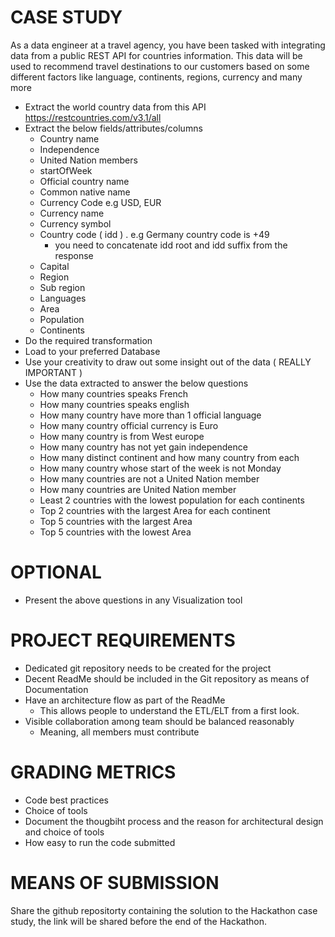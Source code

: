 # CASE STUDY

As a data engineer at a travel agency, you have been tasked with integrating data from a public REST API for countries information. This data will be used to recommend travel destinations to our customers based on some different factors like language, continents, regions, currency and many more

- Extract the world country data from this API https://restcountries.com/v3.1/all
- Extract the below fields/attributes/columns
  - Country name
  - Independence
  - United Nation members
  - startOfWeek
  - Official country name
  - Common native name
  - Currency Code e.g USD, EUR
  - Currency name
  - Currency symbol
  - Country code ( idd ) . e.g Germany country code is +49
    - you need to concatenate idd root and idd suffix from the response
  - Capital
  - Region
  - Sub region
  - Languages
  - Area
  - Population
  - Continents
- Do the required transformation
- Load to your preferred Database
- Use your creativity to draw out some insight out of the data ( REALLY IMPORTANT )
- Use the data extracted to answer the below questions
  - How many countries speaks French
  - How many countries speaks english
  - How many country have more than 1 official language 
  - How many country official currency is Euro
  - How many country is from West europe
  - How many country has not yet gain independence
  - How many distinct continent and how many country from each
  - How many country whose start of the week is not Monday
  - How many countries are not a United Nation member
  - How many countries are United Nation member
  - Least 2 countries with the lowest population for each continents
  - Top 2 countries with the largest Area for each continent
  - Top 5 countries with the largest Area
  - Top 5 countries with the lowest Area

# OPTIONAL
- Present the above questions in any Visualization tool

# PROJECT REQUIREMENTS
- Dedicated git repository needs to be created for the project
- Decent ReadMe should be included in the Git repository as means of Documentation 
- Have an architecture flow as part of the ReadMe 
  - This allows people to understand the ETL/ELT from a first look.
- Visible collaboration among team should be balanced reasonably 
  - Meaning, all members must contribute
 
# GRADING METRICS
- Code best practices
- Choice of tools
- Document the thougbiht process and the reason for architectural design and choice of tools
- How easy to run the code submitted

# MEANS OF SUBMISSION
Share the github repositorty containing the solution to the Hackathon case study, the link will be shared before the end of the Hackathon.




